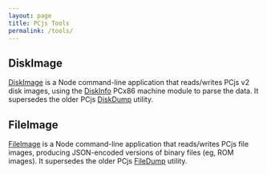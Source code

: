 ```yaml
---
layout: page
title: PCjs Tools
permalink: /tools/
---
```


## DiskImage

[DiskImage](diskimage/) is a Node command-line application that reads/writes PCjs v2 disk images, using the [DiskInfo](../machines/pcx86/modules/diskinfo.js) PCx86 machine module to parse the data.  It supersedes the older PCjs [DiskDump](misc/old/diskdump/) utility.

## FileImage

[FileImage](fileimage/) is a Node command-line application that reads/writes PCjs file images, producing JSON-encoded versions of binary files (eg, ROM images).  It supersedes the older PCjs [FileDump](misc/old/filedump/) utility.
